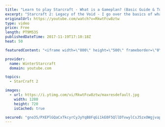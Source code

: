 ```yaml
---
title: "Learn to play Starcraft - What is a Gameplan? (Basic Guide & Tutorial)"
excerpt: "Starcraft 2: Legacy of the Void - I go over the basics of what a gameplan in starcraft 2 is and how to put one together.  Note this is not a guide on WHAT gameplan you should be using as each race!"
originalUrl: https://youtube.com/watch?v=RkwtFcw8ztw
type: video
price: Free
length: PT9M53S
publishedDateTime: 2017-11-19T17:10:18Z
heat: 50

featuredContent: "<iframe width=\"800\" height=\"500\" frameborder=\"0\" src=\"https://www.youtube.com/embed/RkwtFcw8ztw\" allow=\"accelerometer; autoplay; encrypted-media; gyroscope; picture-in-picture\" allowfullscreen></iframe>"

provider:
  name: WinterStarcraft
  domain: youtube.com

topics:
  - StarCraft 2

images:
  - url: https://i.ytimg.com/vi/RkwtFcw8ztw/maxresdefault.jpg
    width: 1280
    height: 720
    isCached: true

secured: "gno35/PXEPlGQaCxTkcyrCyJyYqB8FqGi1kE0F5QllDTvwylCsJ5zxOWgjvaphrUG/w+3khoY9FYEIIBQMvIJG57NRRMvwrcjQ4l4afBHvz9gWvobylz/FvefIfOGsvupuNEbHEX+kHyYFK5A2aEPnE7si+0RtmCfd80ctmDALK+zQRfht6wukNJ5WjwgGL0GRrfNZAo/KAoetaaamfv1D7UEvVOztAMLnLo17tivjO9minh18RbKujDfleBUdk6MCyyShocLFNDD9CkhRYtI2jUMDqsdFgpcotf4fQUGgH2V0dljigV1TcVVh7jVaZPZrMCNH4exHCN8eJnoXAEQAlFBf5c0IX/dWzimQmujzVHktTMyVgo4V7uHSJp/pAEOHbju3C4SU1hcGXjIRBWy8CKb1fAvjM4MGf8m5ZSjm0=;yV7733DR6bFJ7iIqd102qQ=="
---
```


